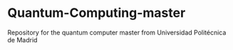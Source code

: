 # Quantum-Computing-master
Repository for the quantum computer master from Universidad Politécnica de Madrid
